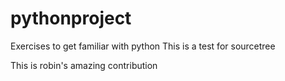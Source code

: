 # pythonproject
Exercises to get familiar with python
This is a test for sourcetree

This is robin's amazing contribution